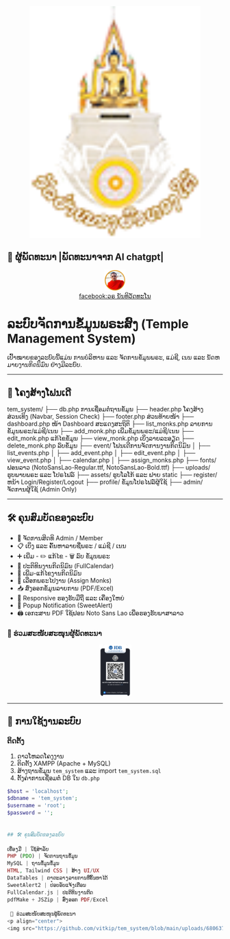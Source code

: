 <p align="center"><a href="https://www.facebook.com/phathasira" target="_blank"><img src="https://github.com/vitkip/tem_system/blob/main/assets/logo.png" width="400" alt=" Logo"></a></p>

## 📂 ຜູ້ພັດທະນາ |ພັດທະນາຈາກ AI chatgpt|
<p align="center">
<img src="https://github.com/vitkip/tem_system/blob/main/uploads/68063716a4ef8_von.png" width="50" style="max-width: 50%; alt="Build Status">
<br>
<a href="https://www.facebook.com/phathasira" align="center">facebook:ວຣ ນັນທິວັດທະໂນ</a>
</p>

# ລະບົບຈັດການຂໍ້ມູນພຣະສົງ (Temple Management System)

ເປົ້າໝາຍຂອງລະບົບນີ້ແມ່ນ ການບໍລິຫານ ແລະ ຈັດການຂໍ້ມູນພຣະ, ແມ່ຊີ, ເນນ ແລະ ນັດຫມາຍງານກິດນິມົນ ຢ່າງມີລະບົບ.

---

## 📂 ໂຄງສ້າງໂຟນເດີ

tem_system/ ├── db.php ການເຊື່ອມຕໍ່ຖານຂໍ້ມູນ ├── header.php ໂຄງສ້າງສ່ວນເທິງ (Navbar, Session Check) ├── footer.php ສ່ວນທ້າຍໜ້າ ├── dashboard.php ໜ້າ Dashboard ສະແດງສະຖິຕິ ├── list_monks.php ລາຍການຂໍ້ມູນພຣະ/ແມ່ຊີ/ເນນ ├── add_monk.php ເພີ່ມຂໍ້ມູນພຣະ/ແມ່ຊີ/ເນນ ├── edit_monk.php ແກ້ໄຂຂໍ້ມູນ ├── view_monk.php ເບິ່ງລາຍລະອຽດ ├── delete_monk.php ລົບຂໍ້ມູນ ├── event/ ໂຟນເດີການຈັດການງານກິດນິມົນ │ ├── list_events.php │ ├── add_event.php │ ├── edit_event.php │ ├── view_event.php │ ├── calendar.php │ ├── assign_monks.php ├── fonts/ ຟອນລາວ (NotoSansLao-Regular.ttf, NotoSansLao-Bold.ttf) ├── uploads/ ຮູບພາບພຣະ ແລະ ໂປຣໄຟລ໌ ├── assets/ ຮູບໂລໂກ້ ແລະ ຟາຍ static ├── register/ ຫນ້າ Login/Register/Logout ├── profile/ ຂໍ້ມູນໂປຣໄຟລ໌ຜູ້ໃຊ້ ├── admin/ ຈັດການຜູ້ໃຊ້ (Admin Only)

---

## 🛠️ ຄຸນສົມບັດຂອງລະບົບ

- 🔐 ຈັດການສິດທິ Admin / Member
- 📋 ເບິ່ງ ແລະ ຄົ້ນຫາລາຍຊື່ພຣະ / ແມ່ຊີ / ເນນ
- ➕ ເພີ່ມ - ✏️ ແກ້ໄຂ - 🗑️ ລົບ ຂໍ້ມູນພຣະ
- 📅 ປະຕິທິນງານກິດນິມົນ (FullCalendar)
- 📑 ເພີ່ມ-ແກ້ໄຂງານກິດນິມົນ
- 🔗 ເລືອກພຣະໄປງານ (Assign Monks)
- 📥 ສົ່ງອອກຂໍ້ມູນລາຍການ (PDF/Excel)
- 📱 Responsive ຮອງຮັບມືຖື ແລະ ເຄື່ອງໃຫຍ່
- 🚨 Popup Notification (SweetAlert)
- 🖨️ ເອກະສານ PDF ໃຊ້ຟອນ Noto Sans Lao ເພື່ອຮອງຮັບພາສາລາວ

### 📂 ຮ່ວມສະໜັບສະໜຸນຜູ້ພັດທະນາ
<p align="center">
<img src="https://github.com/vitkip/tem_system/blob/main/assets/QRCODE.PNG" width="75" style="max-width: 75%; alt="Build Status">

---

## 🚀 ການໃຊ້ງານລະບົບ

### ຕິດຕັ້ງ
1. ດາວໂຫລດໂຄງງານ
2. ຕິດຕັ້ງ XAMPP (Apache + MySQL)
3. ສ້າງຖານຂໍ້ມູນ `tem_system` ແລະ import `tem_system.sql`
4. ຕັ້ງຄ່າການເຊື່ອມຕໍ່ DB ໃນ `db.php`

```php
$host = 'localhost';
$dbname = 'tem_system';
$username = 'root';
$password = '';


## 🛠️ ຄຸນສົມບັດຂອງລະບົບ

ເຄື່ອງມື | ໃຊ້ສໍາລັບ
PHP (PDO) | ຈັດການຖານຂໍ້ມູນ
MySQL | ຖານຂໍ້ມູນຂໍ້ມູນ
HTML, Tailwind CSS | ສ້າງ UI/UX
DataTables | ຕາຕະລາງລາຍການທີ່ຄົ້ນຫາໄດ້
SweetAlert2 | ປ໋ອບອັບແຈ້ງເຕືອນ
FullCalendar.js | ປະຕິທິນງານກິດ
pdfMake + JSZip | ສົ່ງອອກ PDF/Excel

 📂 ຮ່ວມສະໜັບສະໜຸນຜູ້ພັດທະນາ
<p align="center">
<img src="https://github.com/vitkip/tem_system/blob/main/uploads/68063716a4ef8_von.png" width="50" style="max-width: 50%; alt="Build Status">


